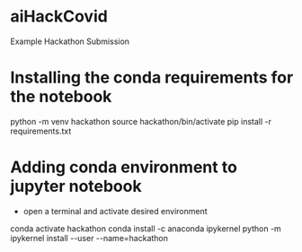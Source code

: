 # aiHackCovid
Example Hackathon Submission

# Installing the conda requirements for the notebook
python -m venv hackathon
source hackathon/bin/activate
pip install -r requirements.txt

# Adding conda environment to jupyter notebook
 - open a terminal and activate desired environment
 
conda activate hackathon
conda install -c anaconda ipykernel
python -m ipykernel install --user --name=hackathon

